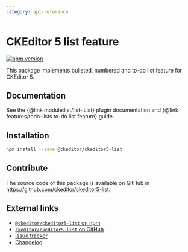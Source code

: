 ```yaml
---
category: api-reference
---
```


# CKEditor 5 list feature

[![npm version](https://badge.fury.io/js/%40ckeditor%2Fckeditor5-list.svg)](https://www.npmjs.com/package/@ckeditor/ckeditor5-list)

This package implements bulleted, numbered and to-do list feature for CKEditor 5.

## Documentation

See the {@link module:list/list~List} plugin documentation and {@link features/todo-lists to-do list feature} guide.

## Installation

```bash
npm install --save @ckeditor/ckeditor5-list
```

## Contribute

The source code of this package is available on GitHub in https://github.com/ckeditor/ckeditor5-list.

## External links

* [`@ckeditor/ckeditor5-list` on npm](https://www.npmjs.com/package/@ckeditor/ckeditor5-list)
* [`ckeditor/ckeditor5-list` on GitHub](https://github.com/ckeditor/ckeditor5-list)
* [Issue tracker](https://github.com/ckeditor/ckeditor5-list/issues)
* [Changelog](https://github.com/ckeditor/ckeditor5-list/blob/master/CHANGELOG.md)
